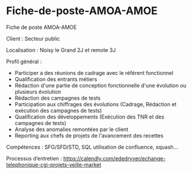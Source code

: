 # Fiche-de-poste-AMOA-AMOE
Fiche de poste AMOA-AMOE 

Client : Secteur public

Localisation : Noisy le Grand 2J et remote 3J

Profil général : 
- Participer a des réunions de cadrage avec le référent fonctionnel
- Qualification des entrants métiers
- Rédaction d'une partie de conception fonctionnelle d'une évolution ou plusieurs évolution
- Rédaction des campagnes de tests
- Participation aux chiffrages des évolutions (Cadrage, Rédaction et exécution des campagnes de tests) 
- Qualification des développements (Exécution des TNR et des campagnes de tests)
- Analyse des anomalies remontées par le client
- Reporting aux chefs de projets de l'avancement des recettes

Compétences : SFG/SFD/STD, SQL utilisation de confluence, squash...

Processus d’entretien : https://calendly.com/ededryver/echange-telephonique-cgi-projets-veille-market
